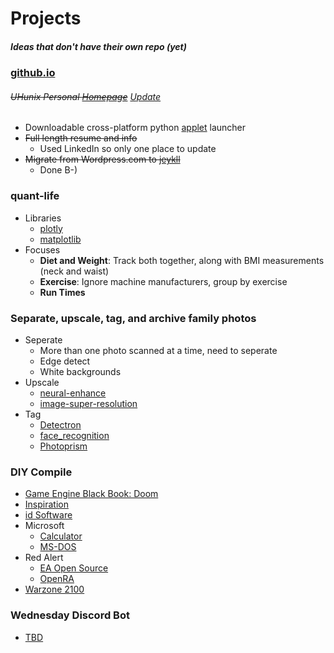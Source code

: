 # Projects
##### Ideas that don't have their own repo (yet)

### [github.io](https://allthroughthenight.github.io)
###### ~~UHunix Personal [Homepage](http://hawaii.edu/askus/694)~~ [Update](https://github.com/allthroughthenight/projects/tree/master/misc/uh-ssh.png)
* Downloadable cross-platform python [applet](https://github.com/allthroughthenight/projects/tree/master/applets) launcher
* ~~Full length resume and info~~
	* Used LinkedIn so only one place to update
* ~~Migrate from Wordpress.com to [jeykll](https://import.jekyllrb.com/docs/wordpressdotcom/)~~
	* Done B-)

### quant-life
* Libraries
	* [plotly](https://plot.ly/)
	* [matplotlib](https://matplotlib.org/)
* Focuses
	* **Diet and Weight**: Track both together, along with BMI measurements (neck and waist)
	* **Exercise**: Ignore machine manufacturers, group by exercise
	* **Run Times**

### Separate, upscale, tag, and archive family photos
* Seperate
	* More than one photo scanned at a time, need to seperate
	* Edge detect
	* White backgrounds
* Upscale
	* [neural-enhance](https://github.com/alexjc/neural-enhance)
	* [image-super-resolution](https://github.com/idealo/image-super-resolution)
* Tag
	* [Detectron](https://github.com/facebookresearch/Detectron)
	* [face_recognition](https://github.com/ageitgey/face_recognition)
	* [Photoprism](https://github.com/photoprism/photoprism)

### DIY Compile
* [Game Engine Black Book: Doom](http://fabiensanglard.net/gebbdoom/)
* [Inspiration](https://www.youtube.com/watch?v=ZU4-7jltj0o)
* [id Software](https://github.com/id-Software)
* Microsoft
	* [Calculator](https://github.com/microsoft/calculator)
	* [MS-DOS](https://github.com/microsoft/MS-DOS)
* Red Alert
	* [EA Open Source](https://www.reddit.com/r/commandandconquer/comments/gnevp8/remaster_update_and_open_source_mod_support/)
	* [OpenRA](https://www.openra.net/)
* [Warzone 2100](https://wz2100.net/)

### Wednesday Discord Bot
* [TBD](https://www.youtube.com/playlist?list=PLy3-VH7qrUZ5IVq_lISnoccVIYZCMvi-8)
